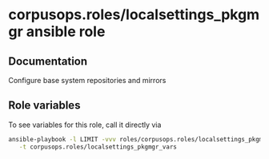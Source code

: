 # corpusops.roles/localsettings_pkgmgr ansible role
## Documentation
Configure base system repositories and mirrors

## Role variables
To see variables for this role, call it directly via
```bash
ansible-playbook -l LIMIT -vvv roles/corpusops.roles/localsettings_pkgmgr/role.yml \
   -t corpusops.roles/localsettings_pkgmgr_vars
```
